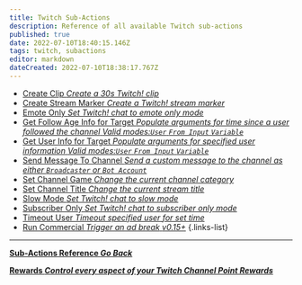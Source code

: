 ```yaml
---
title: Twitch Sub-Actions
description: Reference of all available Twitch sub-actions
published: true
date: 2022-07-10T18:40:15.146Z
tags: twitch, subactions
editor: markdown
dateCreated: 2022-07-10T18:38:17.767Z
---
```


* [Create Clip *Create a 30s Twitch! clip*](/Sub-Actions/Twitch/Create-Clip)
* [Create Stream Marker *Create a Twitch! stream marker*](/Sub-Actions/Twitch/Create-Stream-Marker)
* [Emote Only *Set Twitch! chat to emote only mode*](/en/Sub-Actions/Twitch/Emote-Only)
* [Get Follow Age Info for Target  *Populate arguments for time since a user followed the channel*  *Valid modes:`User` `From Input` `Variable`*](/Sub-Actions/Twitch/Get-Follow-Age)
* [Get User Info for Target  *Populate arguments for specified user information* *Valid modes:`User` `From Input` `Variable`*](/Sub-Actions/Twitch/Get-User-Info-for-Target)
* [Send Message To Channel  *Send a custom message to the channel as either `Broadcaster` or `Bot Account`*](/en/Sub-Actions/Twitch/Send-Message-To-Channel)
* [Set Channel Game *Change the current channel category*](/en/Sub-Actions/Twitch/Set-Channel-Game)
* [Set Channel Title *Change the current stream title* ](/Sub-Actions/Twitch/Set-Title)
* [Slow Mode *Set Twitch! chat to slow mode*](/en/Sub-Actions/Twitch/Slow-Mode)
* [Subscriber Only *Set Twitch! chat to subscriber only mode*](/en/Sub-Actions/Twitch/Subscriber-Only)
* [Timeout User *Timeout specified user for set time*](/Sub-Actions/Twitch/Timeout-User)
* [Run Commercial *Trigger an ad break* *v0.15+*](/Sub-Actions/Twitch/Run-Commercial)
{.links-list}

---

<section class="btn-grid my-5">
    
  [<i class="mdi mdi-chevron-left"></i>**Sub-Actions Reference *Go Back***](/en/Sub-Actions/Twitch)
  
  [<i class="mdi mdi-twitch text--twitch"></i>**Rewards *Control every aspect of your Twitch Channel Point Rewards***](/en/Sub-Actions/Rewards)
  
</section>